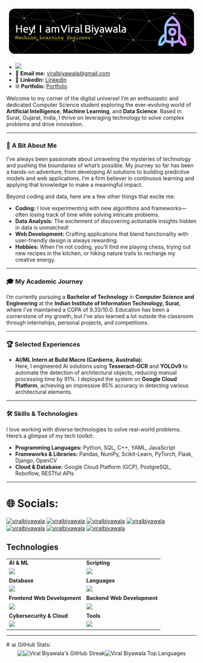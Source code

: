 ![Banner-image](github-header-image.png) 

- [![](https://visitcount.itsvg.in/api?id=ViralBIyawala&icon=6&color=6)](https://visitcount.itsvg.in) 
- 📧 **Email me:** viralbiyawala@gmail.com  
- 🔗 **LinkedIn:** [LinkedIn](https://www.linkedin.com/in/viralbiyawala)  
- 🌐 **Portfolio:** [Portfolio](https://viralbiyawala.pythonanywhere.com)

Welcome to my corner of the digital universe! I’m an enthusiastic and dedicated Computer Science student exploring the ever-evolving world of **Artificial Intelligence**, **Machine Learning**, and **Data Science**. Based in Surat, Gujarat, India, I thrive on leveraging technology to solve complex problems and drive innovation.

---

### 🌟 **A Bit About Me**

I’ve always been passionate about unraveling the mysteries of technology and pushing the boundaries of what’s possible. My journey so far has been a hands-on adventure, from developing AI solutions to building predictive models and web applications. I’m a firm believer in continuous learning and applying that knowledge to make a meaningful impact.

Beyond coding and data, here are a few other things that excite me:

- **Coding:** I love experimenting with new algorithms and frameworks—often losing track of time while solving intricate problems.
- **Data Analysis:** The excitement of discovering actionable insights hidden in data is unmatched!
- **Web Development:** Crafting applications that blend functionality with user-friendly design is always rewarding.
- **Hobbies:** When I’m not coding, you’ll find me playing chess, trying out new recipes in the kitchen, or hiking nature trails to recharge my creative energy.

---

### 🎓 **My Academic Journey**

I’m currently pursuing a **Bachelor of Technology** in **Computer Science and Engineering** at the **Indian Institute of Information Technology, Surat**, where I’ve maintained a CGPA of 9.33/10.0. Education has been a cornerstone of my growth, but I’ve also learned a lot outside the classroom through internships, personal projects, and competitions.

---

### 🏆 **Selected Experiences**

- **AI/ML Intern at Build Macro (Canberra, Australia):**  
  Here, I engineered AI solutions using **Tesseract-OCR** and **YOLOv9** to automate the detection of architectural objects, reducing manual processing time by 91%. I deployed the system on **Google Cloud Platform**, achieving an impressive 85% accuracy in detecting various architectural elements.

---

### 🛠️ **Skills & Technologies**

I love working with diverse technologies to solve real-world problems. Here’s a glimpse of my tech toolkit:

- **Programming Languages:** Python, SQL, C++, YAML, JavaScript
- **Frameworks & Libraries:** Pandas, NumPy, Scikit-Learn, PyTorch, Flask, Django, OpenCV
- **Cloud & Database:** Google Cloud Platform (GCP), PostgreSQL, Roboflow, RESTful APIs

---

# 🌐 Socials:
<a href="https://linkedin.com/in/viralbiyawala" target="blank"><img align="center" src="https://img.shields.io/badge/LinkedIn-0077B5?style=for-the-badge&logo=linkedin&logoColor=white" alt="viralbiyawala"/></a>
<a href="https://www.datacamp.com/portfolio/ViralBiyawala" target="blank"><img align="center" src="https://img.shields.io/badge/Datacamp-05192D?style=for-the-badge&logo=datacamp&logoColor=65FF8F" alt="viralbiyawala"/></a>
<a href="https://www.leetcode.com/viralbiyawala/" target="blank"><img align="center" src="https://img.shields.io/badge/-LeetCode-FFA116?style=for-the-badge&logo=LeetCode&logoColor=black" alt="viralbiyawala" /></a>
<a href="https://www.codechef.com/users/viralbiyawala" target="blank"><img align="center" src="https://img.shields.io/badge/Codechef-%23B92B27.svg?&style=for-the-badge&logo=Codechef&logoColor=white" alt="viralbiyawala"/></a>
<a href="https://github.com/ViralBiyawala" target="blank"><img align="center" src="https://img.shields.io/badge/GitHub-100000?style=for-the-badge&logo=github&logoColor=white" alt="viralbiyawala"/></a>
<a href="https://codeforces.com/profile/viralbiyawala" target="blank"><img align="center" src="https://img.shields.io/badge/Codeforces-445f9d?style=for-the-badge&logo=Codeforces&logoColor=white" alt="viralbiyawala"/></a>
<a href="https://kaggle.com/viralbiyawala" target="blank"><img align="center" src="https://img.shields.io/badge/Kaggle-20BEFF?style=for-the-badge&logo=Kaggle&logoColor=white" alt="viralbiyawala"/></a>

## Technologies
<table>
<tr>
	<td><strong>AI & ML</strong></td>
	<td><strong>Scripting</strong></td>
</tr>
<tr>
		<td><img src = "https://skillicons.dev/icons?i=pytorch,sklearn,opencv,py&theme=dark"></td>
		<td><img src = "https://skillicons.dev/icons?i=bash,git,powershell&theme=dark"></td>
</tr>
<tr>
	<td><strong>Database</strong></td>
	<td><strong>Languages</strong></td>
</tr>
<tr>
		<td><img src = "https://skillicons.dev/icons?i=postgresql,mysql,gcp&theme=dark"></td>
		<td><img src = "https://skillicons.dev/icons?i=py,cpp,c,js,php,html,css&theme=dark"></td>
</tr>

<tr>
	<td><strong>Frontend Web Development</strong></td>
	<td><strong>Backend Web Development</strong></td>
</tr>
<tr>
		<td><img src = "https://skillicons.dev/icons?i=html,js,css,jquery&theme=dark"></td>
		<td><img src = "https://skillicons.dev/icons?i=flask,django&theme=dark"></td>
</tr>
<tr>
	<td><strong>Cybersecurity & Cloud</strong></td>
	<td><strong>Tools</strong></td>
</tr>
<tr>
	<td><img src = "https://skillicons.dev/icons?i=gcp,aws,linux&theme=dark"></td>
	<td><img src = "https://skillicons.dev/icons?i=github,vscode,postman&theme=dark"></td>
</tr>
</table>

<hr/>
# 📊 GitHub Stats:
<div style="display: flex; justify-content: center;">
  <img src="https://github-readme-stats.anuraghazra1.vercel.app/api?username=ViralBiyawala&show_icons=true" /> <br/>
  <img src="https://github-readme-streak-stats.herokuapp.com/?user=ViralBiyawala" alt="Viral Biyawala's GitHub Streak" /> <br/>
  <img src="https://github-readme-stats.vercel.app/api/top-langs/?username=ViralBiyawala&theme=light&hide_border=false&include_all_commits=true&count_private=false&layout=compact" alt="Viral Biyawala Top Languages" />
</div>

<!-- Proudly created with GPRM ( https://gprm.itsvg.in ) -->
